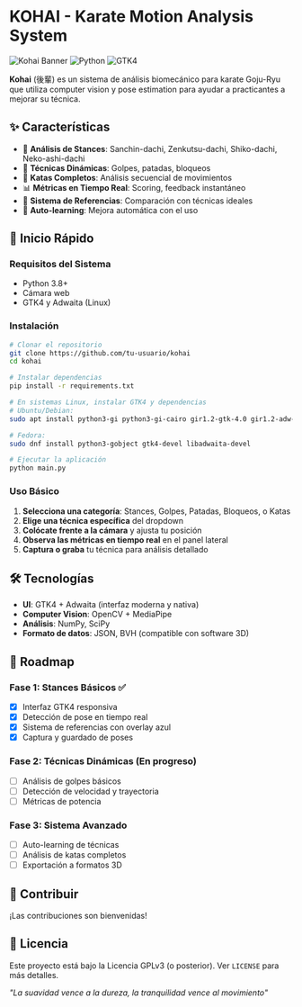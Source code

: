 # KOHAI - Karate Motion Analysis System

![Kohai Banner](https://img.shields.io/badge/Karate-Goju--Ryu-red) ![Python](https://img.shields.io/badge/Python-3.8+-blue) ![GTK4](https://img.shields.io/badge/UI-GTK4%2FAdwaita-green)

**Kohai** (後輩) es un sistema de análisis biomecánico para karate Goju-Ryu que utiliza computer vision y pose estimation para ayudar a practicantes a mejorar su técnica.

## ✨ Características

- 🧘 **Análisis de Stances**: Sanchin-dachi, Zenkutsu-dachi, Shiko-dachi, Neko-ashi-dachi
- 👊 **Técnicas Dinámicas**: Golpes, patadas, bloqueos
- 🥋 **Katas Completos**: Análisis secuencial de movimientos
- 📊 **Métricas en Tiempo Real**: Scoring, feedback instantáneo
- 🎯 **Sistema de Referencias**: Comparación con técnicas ideales
- 🧠 **Auto-learning**: Mejora automática con el uso

## 🚀 Inicio Rápido

### Requisitos del Sistema

- Python 3.8+
- Cámara web
- GTK4 y Adwaita (Linux)

### Instalación

```bash
# Clonar el repositorio
git clone https://github.com/tu-usuario/kohai
cd kohai

# Instalar dependencias
pip install -r requirements.txt

# En sistemas Linux, instalar GTK4 y dependencias
# Ubuntu/Debian:
sudo apt install python3-gi python3-gi-cairo gir1.2-gtk-4.0 gir1.2-adw-1

# Fedora:
sudo dnf install python3-gobject gtk4-devel libadwaita-devel

# Ejecutar la aplicación
python main.py
```

### Uso Básico

1. **Selecciona una categoría**: Stances, Golpes, Patadas, Bloqueos, o Katas
2. **Elige una técnica específica** del dropdown
3. **Colócate frente a la cámara** y ajusta tu posición
4. **Observa las métricas en tiempo real** en el panel lateral
5. **Captura o graba** tu técnica para análisis detallado


## 🛠️ Tecnologías

- **UI**: GTK4 + Adwaita (interfaz moderna y nativa)
- **Computer Vision**: OpenCV + MediaPipe
- **Análisis**: NumPy, SciPy
- **Formato de datos**: JSON, BVH (compatible con software 3D)

## 🎯 Roadmap

### Fase 1: Stances Básicos ✅
- [x] Interfaz GTK4 responsiva
- [x] Detección de pose en tiempo real
- [x] Sistema de referencias con overlay azul
- [x] Captura y guardado de poses

### Fase 2: Técnicas Dinámicas (En progreso)
- [ ] Análisis de golpes básicos
- [ ] Detección de velocidad y trayectoria
- [ ] Métricas de potencia

### Fase 3: Sistema Avanzado
- [ ] Auto-learning de técnicas
- [ ] Análisis de katas completos
- [ ] Exportación a formatos 3D

## 🤝 Contribuir

¡Las contribuciones son bienvenidas! 

## 📄 Licencia

Este proyecto está bajo la Licencia GPLv3 (o posterior). Ver `LICENSE` para más detalles.


*"La suavidad vence a la dureza, la tranquilidad vence al movimiento"*